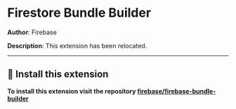 # Firestore Bundle Builder

**Author**: Firebase

**Description**: This extension has been relocated.

---

## 🧩 Install this extension

**To install this extension visit the repository [firebase/firebase-bundle-builder](https://github.com/firebase/firestore-bundle-builder)**

